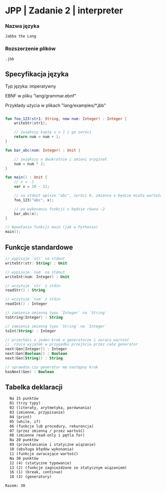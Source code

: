# JPP | Zadanie 2 | interpreter

### Nazwa języka
`Jabba the Lang`
### Rozszerzenie plików
`.jbb`

## Specyfikacja języka

Typ języka: imperatywny

EBNF w pliku "lang/grammar.ebnf"

Przykłady użycia w plikach "lang/examples/*.jbb"

```kotlin

fun foo_123(str1: String, new num: Integer) : Integer {
    writeStr(str1);

    // zwiększy kopię x o 1 i go zwróci
    return num = num + 1;
}

fun bar_abc(num: Integer) : Unit {

    // zwiększy x dwukrotnie i zmieni oryginał
    num = num * 2;
}

fun main() : Unit {
    // x = -1
    var x = 10 - 11;

    // na stdout wpisze "abc", zwróci 0, zmienna x będzie miała wartość -1
    foo_123("abc", x);

    // po wykonaniu funkcji x będzie równa -2
    bar_abc(x);
}

// Wywołanie funkcji main (jak w Pythonie)
main();

```

## Funkcje standardowe

```kotlin
// wypisuje `str` na stdout
writeStr(str: String) : Unit

// wypisuje `num` na stdout
writeInt(num: Integer) : Unit

// wczytuje `str` z stdin
readStr() : String

// wczytuje `num` z stdin
readInt() : Integer

// zamienia zmienną typu `Integer` na `String`
toString(Integer) : String

// zamienia zmienną typu `String` na `Integer`
toInt(String) : Integer

// przechdzi o jeden krok w generatorze i zwraca wartość
//  rzuca wyjątek w przypadku przejścia przez całe generator
next(Gen[Integer]) : Integer
next(Gen[Boolean]) : Boolean
next(Gen[String]) : String

// sprawdza czy generator ma następny krok
hasNext(Gen) : Boolean
```

## Tabelka deklaracji
```txt
  Na 15 punktów
  01 (trzy typy)
  02 (literały, arytmetyka, porównania)
  03 (zmienne, przypisanie)
  04 (print)
  05 (while, if)
  06 (funkcje lub procedury, rekurencja)
  07 (przez zmienną / przez wartość)
  08 (zmienne read-only i pętla for)
  Na 20 punktów
  09 (przesłanianie i statyczne wiązanie)
  10 (obsługa błędów wykonania)
  11 (funkcje zwracające wartość)
  Na 30 punktów
  12 (4) (statyczne typowanie)
  13 (2) (funkcje zagnieżdżone ze statycznym wiązaniem)
  16 (1) (break, continue)
  18 (3) (generatory)

Razem: 30
```

